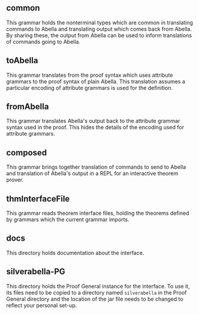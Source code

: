 

## common
This grammar holds the nonterminal types which are common in
translating commands to Abella and translating output which comes back
from Abella.  By sharing these, the output from Abella can be used to
inform translations of commands going to Abella.


## toAbella
This grammar translates from the proof syntax which uses attribute
grammars to the proof syntax of plain Abella.  This translation
assumes a particular encoding of attribute grammars is used for the
definition.


## fromAbella
This grammar translates Abella's output back to the attribute grammar
syntax used in the proof.  This hides the details of the encoding used
for attribute grammars.


## composed
This grammar brings together translation of commands to send to Abella
and translation of Abella's output in a REPL for an interactive
theorem prover.


## thmInterfaceFile
This grammar reads theorem interface files, holding the theorems
defined by grammars which the current grammar imports.


## docs
This directory holds documentation about the interface.


## silverabella-PG
This directory holds the Proof General instance for the interface.  To
use it, its files need to be copied to a directory named
`silverabella` in the Proof General directory and the location of the
jar file needs to be changed to reflect your personal set-up.

